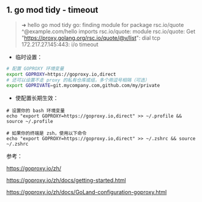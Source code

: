 ## 1. go mod tidy - timeout

> ➜  hello go mod tidy
> go: finding module for package rsc.io/quote
> ^@example.com/hello imports
> 	rsc.io/quote: module rsc.io/quote: Get "https://proxy.golang.org/rsc.io/quote/@v/list": dial tcp 172.217.27.145:443: i/o timeout

- 临时设置：

```bash
# 配置 GOPROXY 环境变量
export GOPROXY=https://goproxy.io,direct
# 还可以设置不走 proxy 的私有仓库或组，多个用逗号相隔（可选）
export GOPRIVATE=git.mycompany.com,github.com/my/private
```

- 使配置长期生效：

```shell
# 设置你的 bash 环境变量
echo "export GOPROXY=https://goproxy.io,direct" >> ~/.profile && source ~/.profile

# 如果你的终端是 zsh，使用以下命令
echo "export GOPROXY=https://goproxy.io,direct" >> ~/.zshrc && source ~/.zshrc
```

参考：

https://goproxy.io/zh/

https://goproxy.io/zh/docs/getting-started.html

https://goproxy.io/zh/docs/GoLand-configuration-goproxy.html		